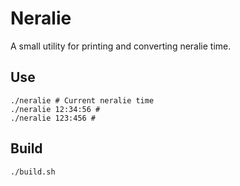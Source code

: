 # Neralie

A small utility for printing and converting neralie time.

## Use

```
./neralie # Current neralie time
./neralie 12:34:56 # 
./neralie 123:456 # 
```

## Build

```
./build.sh
```
